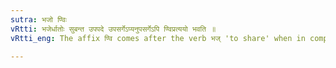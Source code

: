 ```yaml
---
sutra: भजो ण्विः
vRtti: भजेर्धातोः सुबन्त उपपदे उपसर्गेऽप्यनुपसर्गेऽपि ण्विप्रत्ययो भवति ॥
vRtti_eng: The affix ण्वि comes after the verb भज् 'to share' when in composition with a word ending in a case-affix whether it be an _upasarga_ or not.

---
```

